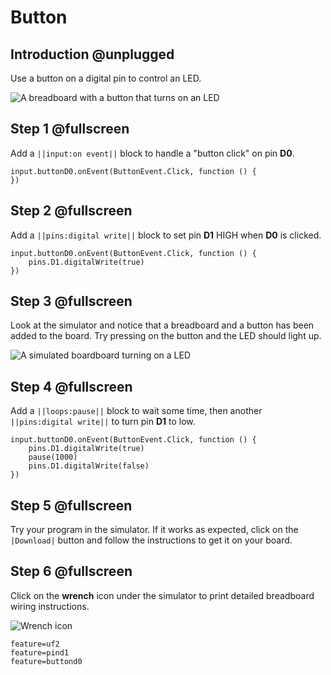 # Button

## Introduction @unplugged

Use a button on a digital pin to control an LED.

![A breadboard with a button that turns on an LED](/static/projects/digital-io/button-led/gallery.gif)

## Step 1 @fullscreen

Add a `||input:on event||` block to handle a "button click" on pin **D0**.

```blocks
input.buttonD0.onEvent(ButtonEvent.Click, function () {
})
```

## Step 2 @fullscreen

Add a `||pins:digital write||` block to set pin **D1** HIGH when **D0** is clicked.

```blocks
input.buttonD0.onEvent(ButtonEvent.Click, function () {
    pins.D1.digitalWrite(true)
})
```

## Step 3 @fullscreen

Look at the simulator and notice that a breadboard and a button has been added to the board. Try pressing on the button and the LED should light up.

![A simulated boardboard turning on a LED](/static/projects/digital-io/button-led/led-on.gif)

## Step 4 @fullscreen

Add a `||loops:pause||` block to wait some time, then another `||pins:digital write||` to turn pin **D1** to low.

```blocks
input.buttonD0.onEvent(ButtonEvent.Click, function () {
    pins.D1.digitalWrite(true)
    pause(1000)
    pins.D1.digitalWrite(false)    
})
```

## Step 5 @fullscreen

Try your program in the simulator. If it works as expected, click on the `|Download|` button and follow the instructions to get it on your board.

## Step 6 @fullscreen

Click on the **wrench** icon under the simulator to print detailed breadboard wiring instructions.

![Wrench icon](/static/projects/digital-io/button-led/wrench.png)

```config
feature=uf2
feature=pind1
feature=buttond0
```